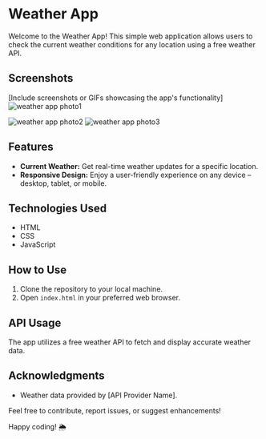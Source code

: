 # Weather App

Welcome to the Weather App! This simple web application allows users to check the current weather conditions for any location using a free weather API.

## Screenshots
[Include screenshots or GIFs showcasing the app's functionality]![weather app photo1](https://github.com/Mohan-Pasalapudi/Weather_App/assets/93028304/5931b051-b4d0-46c4-a4df-0e1f617cb93d)

![weather app photo2](https://github.com/Mohan-Pasalapudi/Weather_App/assets/93028304/e861cf21-b552-4f59-8beb-0a54e362afe0)
![weather app photo3](https://github.com/Mohan-Pasalapudi/Weather_App/assets/93028304/4528c2fa-1552-413f-bc1f-aaf639218a8d)

## Features
- **Current Weather:** Get real-time weather updates for a specific location.
- **Responsive Design:** Enjoy a user-friendly experience on any device – desktop, tablet, or mobile.

## Technologies Used
- HTML
- CSS
- JavaScript

## How to Use
1. Clone the repository to your local machine.
2. Open `index.html` in your preferred web browser.

## API Usage
The app utilizes a free weather API to fetch and display accurate weather data.



## Acknowledgments
- Weather data provided by [API Provider Name].

Feel free to contribute, report issues, or suggest enhancements!

Happy coding! 🌦️
